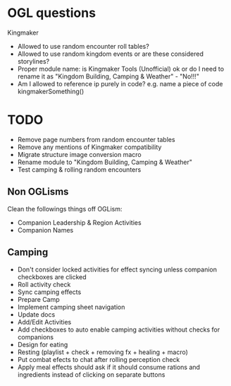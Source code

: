 # OGL questions

Kingmaker

* Allowed to use random encounter roll tables?
* Allowed to use random kingdom events or are these considered storylines?
* Proper module name: is Kingmaker Tools (Unofficial) ok or do I need to rename it as "Kingdom Building, Camping &
  Weather" - "No!!!"
* Am I allowed to reference ip purely in code? e.g. name a piece of code kingmakerSomething()

# TODO

* Remove page numbers from random encounter tables
* Remove any mentions of Kingmaker compatibility
* Migrate structure image conversion macro
* Rename module to "Kingdom Building, Camping & Weather"
* Test camping & rolling random encounters

## Non OGLisms

Clean the followings things off OGLism:

* Companion Leadership & Region Activities
* Companion Names

## Camping

* Don't consider locked activities for effect syncing unless companion checkboxes are clicked
* Roll activity check
* Sync camping effects
* Prepare Camp
* Implement camping sheet navigation
* Update docs
* Add/Edit Activities
* Add checkboxes to auto enable camping activities without checks for companions
* Design for eating
* Resting (playlist + check + removing fx + healing + macro)
* Put combat efects to chat after rolling perception check
* Apply meal effects should ask if it should consume rations and ingredients instead of clicking on separate buttons
